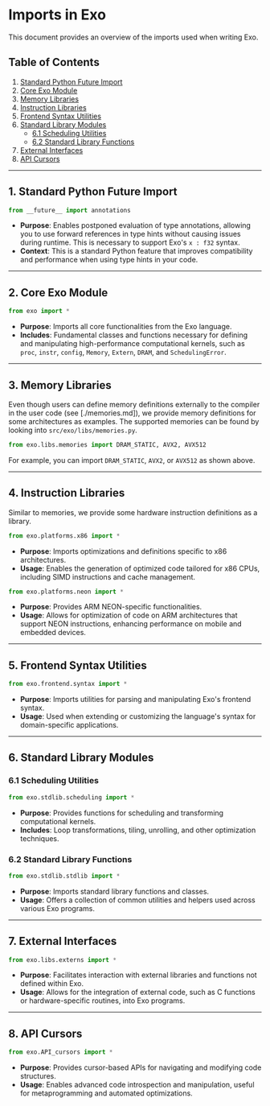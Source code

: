 # Imports in Exo

This document provides an overview of the imports used when writing Exo.

## Table of Contents

1. [Standard Python Future Import](#1-standard-python-future-import)
2. [Core Exo Module](#2-core-exo-module)
3. [Memory Libraries](#3-memory-libraries)
4. [Instruction Libraries](#4-instruction-libraries)
5. [Frontend Syntax Utilities](#5-frontend-syntax-utilities)
6. [Standard Library Modules](#6-standard-library-modules)
   - [6.1 Scheduling Utilities](#61-scheduling-utilities)
   - [6.2 Standard Library Functions](#62-standard-library-functions)
7. [External Interfaces](#7-external-interfaces)
8. [API Cursors](#8-api-cursors)

---

## 1. Standard Python Future Import

```python
from __future__ import annotations
```

- **Purpose**: Enables postponed evaluation of type annotations, allowing you to use forward references in type hints without causing issues during runtime. This is necessary to support Exo's `x : f32` syntax.
- **Context**: This is a standard Python feature that improves compatibility and performance when using type hints in your code.

---

## 2. Core Exo Module

```python
from exo import *
```

- **Purpose**: Imports all core functionalities from the Exo language.
- **Includes**: Fundamental classes and functions necessary for defining and manipulating high-performance computational kernels, such as `proc`, `instr`, `config`, `Memory`, `Extern`, `DRAM`, and `SchedulingError`.

---

## 3. Memory Libraries

Even though users can define memory definitions externally to the compiler in the user code (see [./memories.md]), we provide memory definitions for some architectures as examples. The supported memories can be found by looking into `src/exo/libs/memories.py`.

```python
from exo.libs.memories import DRAM_STATIC, AVX2, AVX512
```

For example, you can import `DRAM_STATIC`, `AVX2`, or `AVX512` as shown above.

---

## 4. Instruction Libraries

Similar to memories, we provide some hardware instruction definitions as a library.

```python
from exo.platforms.x86 import *
```

- **Purpose**: Imports optimizations and definitions specific to x86 architectures.
- **Usage**: Enables the generation of optimized code tailored for x86 CPUs, including SIMD instructions and cache management.

```python
from exo.platforms.neon import *
```

- **Purpose**: Provides ARM NEON-specific functionalities.
- **Usage**: Allows for optimization of code on ARM architectures that support NEON instructions, enhancing performance on mobile and embedded devices.

---

## 5. Frontend Syntax Utilities

```python
from exo.frontend.syntax import *
```

- **Purpose**: Imports utilities for parsing and manipulating Exo's frontend syntax.
- **Usage**: Used when extending or customizing the language's syntax for domain-specific applications.

---

## 6. Standard Library Modules

### 6.1 Scheduling Utilities

```python
from exo.stdlib.scheduling import *
```

- **Purpose**: Provides functions for scheduling and transforming computational kernels.
- **Includes**: Loop transformations, tiling, unrolling, and other optimization techniques.

### 6.2 Standard Library Functions

```python
from exo.stdlib.stdlib import *
```

- **Purpose**: Imports standard library functions and classes.
- **Usage**: Offers a collection of common utilities and helpers used across various Exo programs.

---

## 7. External Interfaces

```python
from exo.libs.externs import *
```

- **Purpose**: Facilitates interaction with external libraries and functions not defined within Exo.
- **Usage**: Allows for the integration of external code, such as C functions or hardware-specific routines, into Exo programs.

---

## 8. API Cursors

```python
from exo.API_cursors import *
```

- **Purpose**: Provides cursor-based APIs for navigating and modifying code structures.
- **Usage**: Enables advanced code introspection and manipulation, useful for metaprogramming and automated optimizations.
